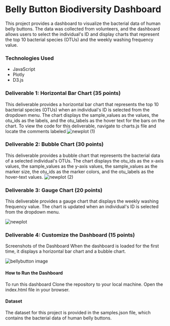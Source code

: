 # Belly Button Biodiversity Dashboard

  This project provides a dashboard to visualize the bacterial data of human belly buttons. The data was collected from volunteers, and the dashboard allows users to select the individual's ID and display charts that represent the top 10 bacterial species (OTUs) and the weekly washing frequency value.

 ### Technologies Used
 * JavaScript
* Plotly
* D3.js
### Deliverable 1: Horizontal Bar Chart (35 points)
This deliverable provides a horizontal bar chart that represents the top 10 bacterial species (OTUs) when an individual's ID is selected from the dropdown menu. The chart displays the sample_values as the values, the otu_ids as the labels, and the otu_labels as the hover text for the bars on the chart.
To view the code for this deliverable, navigate to charts.js file and locate the comments labeled 
![newplot (1)](https://user-images.githubusercontent.com/115948377/228612514-374fb3d0-eefa-4cde-a915-681b224590cf.png)

### Deliverable 2: Bubble Chart (30 points)
This deliverable provides a bubble chart that represents the bacterial data of a selected individual's OTUs. The chart displays the otu_ids as the x-axis values, the sample_values as the y-axis values, the sample_values as the marker size, the otu_ids as the marker colors, and the otu_labels as the hover-text values.
![newplot (2)](https://user-images.githubusercontent.com/115948377/228612805-32acdf8b-053c-4eca-8d8a-8d13f85a1c74.png)
### Deliverable 3: Gauge Chart (20 points)
This deliverable provides a gauge chart that displays the weekly washing frequency value. The chart is updated when an individual's ID is selected from the dropdown menu.

![newplot](https://user-images.githubusercontent.com/115948377/228613002-1639bf9c-6ba1-419a-95ff-91cf20b5e02f.png)

### Deliverable 4: Customize the Dashboard (15 points)
Screenshots of the Dashboard
When the dashboard is loaded for the first time, it displays a horizontal bar chart and a bubble chart.

![bellybutton image](https://user-images.githubusercontent.com/115948377/228613374-012e855f-31ce-4955-8568-6fb8c01692b2.png)

#### How to Run the Dashboard
To run this dashboard
Clone the repository to your local machine.
Open the index.html file in your browser.
#### Dataset
The dataset for this project is provided in the samples.json file, which contains the bacterial data of human belly buttons.
